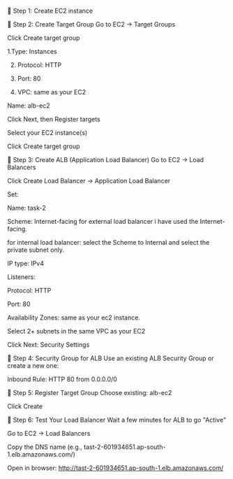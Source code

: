 🔷 Step 1: Create EC2 instance


🔷 Step 2: Create Target Group
Go to EC2 → Target Groups

Click Create target group

1.Type: Instances

2. Protocol: HTTP

3. Port: 80

4. VPC: same as your EC2

Name: alb-ec2

Click Next, then Register targets

Select your EC2 instance(s)

Click Create target group

🔷 Step 3: Create ALB (Application Load Balancer)
Go to EC2 → Load Balancers

Click Create Load Balancer → Application Load Balancer

Set:

Name: task-2

Scheme: Internet-facing
for external load balancer i have used the Internet-facing.  

for internal load balancer: select the Scheme to Internal and select the private subnet only.

IP type: IPv4

Listeners:

Protocol: HTTP

Port: 80

Availability Zones: same as your ec2 instance.

Select 2+ subnets in the same VPC as your EC2

Click Next: Security Settings

🔷 Step 4: Security Group for ALB
Use an existing ALB Security Group or create a new one:

Inbound Rule: HTTP 80 from 0.0.0.0/0

🔷 Step 5: Register Target Group
Choose existing: alb-ec2

Click Create

🔷 Step 6: Test Your Load Balancer
Wait a few minutes for ALB to go "Active"

Go to EC2 → Load Balancers

Copy the DNS name (e.g., tast-2-601934651.ap-south-1.elb.amazonaws.com/)

Open in browser:
http://tast-2-601934651.ap-south-1.elb.amazonaws.com/

